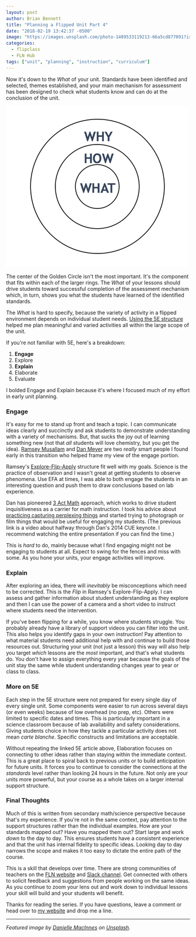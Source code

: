 ```yaml
---
layout: post
author: Brian Bennett
title: "Planning a Flipped Unit Part 4"
date: "2018-02-19 13:42:37 -0500"
image: "https://images.unsplash.com/photo-1489533119213-66a5cd877091?ixlib=rb-0.3.5&ixid=eyJhcHBfaWQiOjEyMDd9&s=7c006c52fd09caf4e97536de8fcf5067&auto=format&fit=crop&w=1051&q=80"
categories:
  - flipclass
  - FLN Hub
tags: ["unit", "planning", "instruction", "curriculum"]
---
```

Now it's down to the _What_ of your unit. Standards have been identified and selected, themes established, and your main mechanism for assessment has been designed to check what students know and can do at the conclusion of the unit.

!["Concentric circles, 'Why' on the outside, 'How' one ring in, 'What' in the center"](/assets/img/modcircle.png)

The center of the Golden Circle isn't the most important. It's the component that fits within each of the larger rings. The _What_ of your lessons should drive students toward successful completion of the assessment mechanism which, in turn, shows you what the students have learned of the identified standards.

The _What_ is hard to specify, because the variety of activity in a flipped environment depends on individual student needs. [Using the 5E structure](http://www.wisd.org/users/0001/docs/GVC/5E%20Model.pdf) helped me plan meaningful and varied activities all within the large scope of the unit.

If you're not familiar with 5E, here's a breakdown:

1. **Engage**
2. Explore
3. **Explain**
4. Elaborate
5. Evaluate

I bolded Engage and Explain because it's where I focused much of my effort in early unit planning.

### Engage

It's easy for me to stand up front and teach a topic. I can communicate ideas clearly and succinctly and ask students to demonstrate understanding with a variety of mechanisms. But, that sucks the joy out of learning something new (not that _all_ students will love chemistry, but you get the idea). [Ramsey Musallam](https://twitter.com/ramusallam) and [Dan Meyer](https://twitter.com/ddmeyer) are two _really_ smart people I found early in this transition who helped frame my view of the engage portion.

Ramsey's [Explore-Flip-Apply](http://www.cyclesoflearning.com/home/explore-flip-apply-example) structure fit well with my goals. Science is the practice of observation and I wasn't great at getting students to observe phenomena. Use EFA at times, I was able to both engage the students in an interesting question and push them to draw conclusions based on lab experience.

Dan has pioneered [3 Act Math](http://blog.mrmeyer.com/2011/the-three-acts-of-a-mathematical-story/) approach, which works to drive student inquisitiveness as a carrier for math instruction. I took his advice about [practicing capturing perplexing things](https://youtu.be/FRsE6mKkDjw?t=21m57s) and started trying to photograph or film things that would be useful for engaging my students. (The previous link is a video about halfway through Dan's 2014 CUE keynote. I recommend watching the entire presentation if you can find the time.)

This is _hard_ to do, mainly because what I find engaging might not be engaging to students at all. Expect to swing for the fences and miss with some. As you hone your units, your engage activities will improve.

### Explain

After exploring an idea, there will _inevitably_ be misconceptions which need to be corrected. This is the _Flip_ in Ramsey's Explore-Flip-Apply. I can assess and gather information about student understanding as they explore and then I can use the power of a camera and a short video to instruct where students need the intervention.

If you've been flipping for a while, you know where students struggle. You probably already have a library of support videos you can filter into the unit. This also helps you identify gaps in your own instruction! Pay attention to what material students need additional help with and continue to build those resources out. Structuring your unit (not just a lesson) this way will also help you target _which_ lessons are the _most_ important, and that's what students do. You don't have to assign everything every year because the goals of the unit stay the same while student understanding changes year to year or class to class.

### More on 5E

Each step in the 5E structure were not prepared for every single day of every single unit. Some components were easier to run across several days (or even weeks) because of low overhead (no prep, etc). Others were limited to specific dates and times. This is particularly important in a science classroom because of lab availability and safety considerations. Giving students choice in how they tackle a particular activity does not mean _carte blanche_. Specific constructs and limitations are acceptable.

Without repeating the linked 5E article above, Elaboration focuses on connecting to other ideas rather than staying within the immediate context. This is a great place to spiral back to previous units or to build anticipation for future units. It forces you to continue to consider the connections at the _standards_ level rather than looking 24 hours in the future. Not only are your units more powerful, but your course as a whole takes on a larger internal support structure.

### Final Thoughts

Much of this is written from secondary math/science perspective because that's my experience. If you're not in the same context, pay attention to the support structures rather than the individual examples. How are your standards mapped out? Have you mapped them out? Start large and work _down_ to the day to day. This ensures students have a consistent experience and that the unit has internal fidelity to specific ideas. Looking day to day narrows the scope and makes it too easy to dictate the entire path of the course.

This is a skill that develops over time. There are strong communities of teachers on the [FLN website](https://flippedlearning.org) and [Slack channel](https://flipclass.slack.com). Get connected with others to solicit feedback and suggestions from people working on the same ideas. As you continue to zoom your lens out and work down to individual lessons your skill will build and your students will benefit.

Thanks for reading the series. If you have questions, leave a comment or head over to [my website](https://ohheybrian.com) and drop me a line.

---

_Featured image by [Danielle MacInnes](https://unsplash.com/@dsmacinnes) on [Unsplash](https://www.unsplash.com)._
